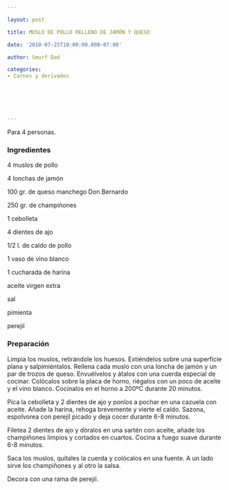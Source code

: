 ```yaml
---

layout: post

title: MUSLO DE POLLO RELLENO DE JAMÓN Y QUESO

date: '2010-07-25T10:00:00.000-07:00'

author: Smurf Dad

categories:
- Carnes y derivados






---
```


Para 4 personas.

<h3>Ingredientes</h3>

4 muslos de pollo

4 lonchas de jamón

100 gr. de queso manchego Don Bernardo

250 gr. de champiñones

1 cebolleta

4 dientes de ajo

1/2 l. de caldo de pollo

1 vaso de vino blanco

1 cucharada de harina

aceite virgen extra

sal

pimienta

perejil

<h3>Preparación</h3>

Limpia los muslos, retirándole los huesos. Extiéndelos sobre una superficie plana y salpimiéntalos. Rellena cada muslo con una loncha de jamón y un par de trozos de queso. Envuélvelos y átalos con una cuerda especial de cocinar. Colócalos sobre la placa de horno, riégalos con un poco de aceite y el vino blanco. Cocínalos en el horno a 200&ordm;C durante 20 minutos.

Pica la cebolleta y 2 dientes de ajo y ponlos a pochar en una cazuela con aceite. Añade la harina, rehoga brevemente y vierte el caldo. Sazona, espolvorea con perejil picado y deja cocer durante 6-8 minutos.

Filetea 2 dientes de ajo y dóralos en una sartén con aceite, añade los champiñones limpios y cortados en cuartos. Cocina a fuego suave durante 6-8 minutos.

Saca los muslos, quítales la cuerda y colócalos en una fuente. A un lado sirve los champiñones y al otro la salsa.

Decora con una rama de perejil.


